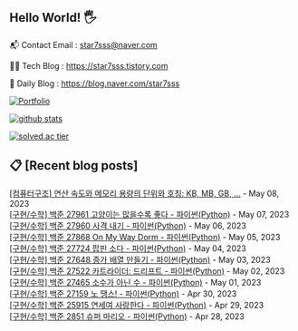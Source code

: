 ## Hello World! 🖐

📬 Contact Email : star7sss@naver.com

👨‍💻 Tech Blog : https://star7sss.tistory.com

🤪 Daily Blog : https://blog.naver.com/star7sss

[![Portfolio](https://img.shields.io/badge/Portfolio-%23000000.svg?style=for-the-badge&logo=firefox&logoColor=#FF7139)](https://fern-way-13f.notion.site/Jang-Thang-3b7b327981a2456c8ee5952eadb848b9)

[![github stats](https://github-readme-stats.vercel.app/api?username=jangThang&show_icons=true&hide_border=False)](https://star7sss.tistory.com)

[![solved.ac tier](http://mazassumnida.wtf/api/v2/generate_badge?boj=star7sss)](https://solved.ac/star7sss)

## 📋 [Recent blog posts]
[[컴퓨터구조] 연산 속도와 메모리 용량의 단위와 호칭: KB, MB, GB, ...](https://star7sss.tistory.com/850) - May 08, 2023<br>
[[구현/수학] 백준 27961 고양이는 많을수록 좋다 - 파이썬(Python)](https://star7sss.tistory.com/809) - May 07, 2023<br>
[[구현/수학] 백준 27960 사격 내기 - 파이썬(Python)](https://star7sss.tistory.com/808) - May 06, 2023<br>
[[구현/수학] 백준 27868 On My Way Dorm - 파이썬(Python)](https://star7sss.tistory.com/779) - May 05, 2023<br>
[[구현/수학] 백준 27724 팝핀 소다 - 파이썬(Python)](https://star7sss.tistory.com/778) - May 04, 2023<br>
[[구현/수학] 백준 27648 증가 배열 만들기 - 파이썬(Python)](https://star7sss.tistory.com/775) - May 03, 2023<br>
[[구현/수학] 백준 27522 카트라이더: 드리프트 - 파이썬(Python)](https://star7sss.tistory.com/772) - May 02, 2023<br>
[[구현/수학] 백준 27465 소수가 아닌 수 - 파이썬(Python)](https://star7sss.tistory.com/771) - May 01, 2023<br>
[[구현/수학] 백준 27159 노 땡스! - 파이썬(Python)](https://star7sss.tistory.com/770) - Apr 30, 2023<br>
[[구현/수학] 백준 25915 연세여 사랑한다 - 파이썬(Python)](https://star7sss.tistory.com/769) - Apr 29, 2023<br>
[[구현/수학] 백준 2851 슈퍼 마리오 - 파이썬(Python)](https://star7sss.tistory.com/768) - Apr 28, 2023<br>
